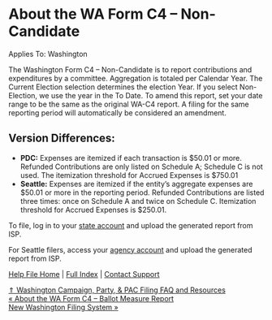  About the WA Form C4 – Non-Candidate
==========

Applies To: Washington

The Washington Form C4 – Non-Candidate is to report contributions and expenditures by a committee. Aggregation is totaled per Calendar Year. The Current Election selection determines the election Year. If you select Non-Election, we use the year in the To Date. To amend this report, set your date range to be the same as the original WA-C4 report. A filing for the same reporting period will automatically be considered an amendment.

Version Differences:
----------

* **PDC:** Expenses are itemized if each transaction is $50.01 or more. Refunded Contributions are only listed on Schedule A; Schedule C is not used. The itemization threshold for Accrued Expenses is $750.01
* **Seattle:** Expenses are itemized if the entity’s aggregate expenses are $50.01 or more in the reporting period. Refunded Contributions are listed three times: once on Schedule A and twice on Schedule C. Itemization threshold for Accrued Expenses is $250.01.

To file, log in to your [state account](https://apollo.pdc.wa.gov/) and upload the generated report from ISP. 

For Seattle filers, access your [agency account](https://web6.seattle.gov/ethics/seecFiler/login.aspx) and upload the generated report from ISP. 

[Help File Home](/help/) | [Full Index](/Help-File-Directory/) | [Contact Support](mailto:support@ISPolitical.com)

[⇑ Washington Campaign, Party, & PAC Filing FAQ and Resources](/Washington-Campaign-Party-PAC-Filing-FAQ-and-Resources)  
[« About the WA Form C4 – Ballot Measure Report](/About-the-WA-Form-C4-Ballot-Measure-Report)  
[New Washington Filing System »](/New-Washington-Filing-System)